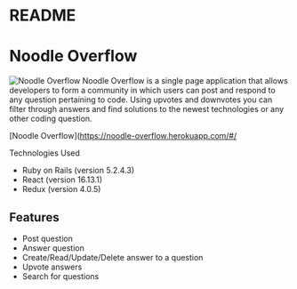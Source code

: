 # README

# Noodle Overflow

![Noodle Overflow](https://live.staticflickr.com/65535/50851538141_d17003e9c1_o_d.png)
Noodle Overflow is a single page application that allows developers to form a community in which users can post and respond to any question pertaining to code. Using upvotes and downvotes you can filter through answers and find solutions to the newest technologies or any other coding question. 

[Noodle Overflow](https://noodle-overflow.herokuapp.com/#/

Technologies Used

* Ruby on Rails (version 5.2.4.3)
* React (version 16.13.1)
* Redux (version 4.0.5)


## Features

* Post question
* Answer question 
* Create/Read/Update/Delete answer to a question
* Upvote answers 
* Search for questions

